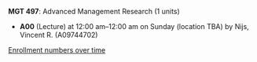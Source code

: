 **MGT 497**: Advanced Management Research (1 units)

- **A00** (Lecture) at 12:00 am–12:00 am on Sunday (location TBA) by Nijs, Vincent R. (A09744702)

[Enrollment numbers over time](./MGT497.tsv)
